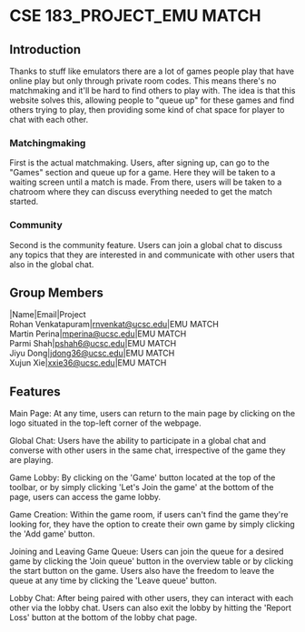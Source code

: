 # CSE 183_PROJECT_EMU MATCH

## Introduction
Thanks to stuff like emulators there are a lot of games people play that have online play but only through private room codes. This means there's no matchmaking and it'll be hard to find others to play with. The idea is that this website solves this, allowing people to "queue up" for these games and find others trying to play, then providing some kind of chat space for player to chat with each other.
### Matchingmaking
First is the actual matchmaking. Users, after signing up, can go to the "Games" section and queue up for a game. Here they will be taken to a waiting screen until a match is made. From there, users will be taken to a chatroom where they can discuss everything needed to get the match started. 
### Community
Second is the community feature. Users can join a global chat to discuss any topics that they are interested in and communicate with other users that also in the global chat.

## Group Members

|Name|Email|Project <br/>
Rohan Venkatapuram|rnvenkat@ucsc.edu|EMU MATCH <br/>
Martin Perina|mperina@ucsc.edu|EMU MATCH <br/>
Parmi Shah|pshah6@ucsc.edu|EMU MATCH <br/>
Jiyu Dong|jdong36@ucsc.edu|EMU MATCH <br/>
Xujun Xie|xxie36@ucsc.edu|EMU MATCH <br/>


## Features
  Main Page: At any time, users can return to the main page by clicking on the logo situated in the top-left corner of the webpage.
<br/>

Global Chat: Users have the ability to participate in a global chat and converse with other users in the same chat, irrespective of the game they are playing.
<br/>

Game Lobby: By clicking on the 'Game' button located at the top of the toolbar, or by simply clicking 'Let's Join the game' at the bottom of the page, users can access the game lobby.
<br/>

Game Creation: Within the game room, if users can't find the game they're looking for, they have the option to create their own game by simply clicking the 'Add game' button.
<br/>

Joining and Leaving Game Queue: Users can join the queue for a desired game by clicking the 'Join queue' button in the overview table or by clicking the start button on the game. Users also have the freedom to leave the queue at any time by clicking the 'Leave queue' button.
<br/>

Lobby Chat: After being paired with other users, they can interact with each other via the lobby chat. Users can also exit the lobby by hitting the 'Report Loss' button at the bottom of the lobby chat page.
<br/>
